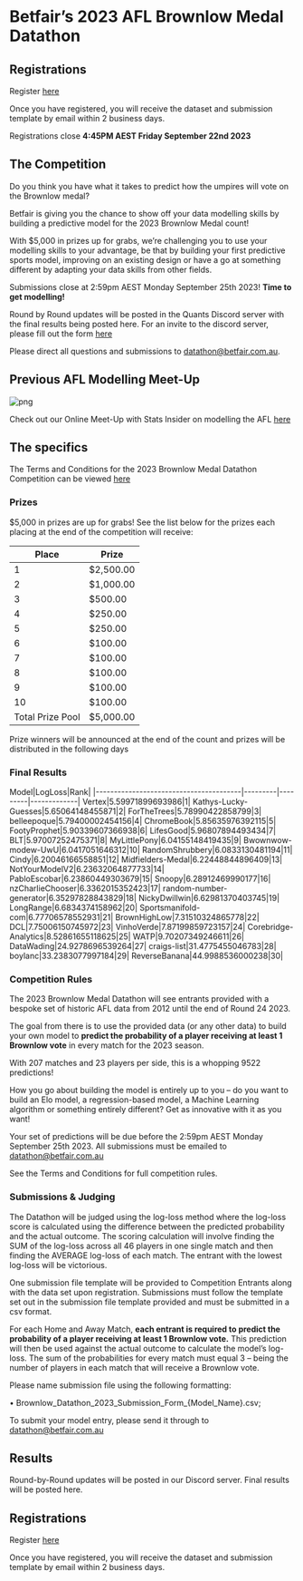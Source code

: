 # Betfair’s 2023 AFL Brownlow Medal Datathon

## Registrations

Register [here](https://forms.office.com/r/padSktAhB5)

Once you have registered, you will receive the dataset and submission template by email within 2 business days.

Registrations close **4:45PM AEST Friday September 22nd 2023**

## The Competition

Do you think you have what it takes to predict how the umpires will vote on the Brownlow medal?

Betfair is giving you the chance to show off your data modelling skills by building a predictive model for the 2023 Brownlow Medal count!

With $5,000 in prizes up for grabs, we’re challenging you to use your modelling skills to your advantage, be that by building your first predictive sports model, improving on an existing design or have a go at something different by adapting your data skills from other fields.

Submissions close at 2:59pm AEST Monday September 25th 2023!
**Time to get modelling!**

Round by Round updates will be posted in the Quants Discord server with the final results being posted here. 
For an invite to the discord server, please fill out the form [here](https://forms.office.com/r/ZG9ea1xQj1 )

Please direct all questions and submissions to [datathon@betfair.com.au](mailto:datathon@betfair.com.au).

## Previous AFL Modelling Meet-Up
![png](../img/AFL-Meet-Up.png)

Check out our Online Meet-Up with Stats Insider on modelling the AFL [here](https://www.youtube.com/watch?v=8Zq87d1AVyI&list=PLvw8KRdyfOY19ys_5lpSpcbjpy_PBoZEZ&index=21)
## The specifics

The Terms and Conditions for the 2023 Brownlow Medal Datathon Competition can be viewed [here](../assets/Brownlow_2023_TCs.pdf)

### Prizes

$5,000 in prizes are up for grabs!
See the list below for the prizes each placing at the end of the competition will receive:

| Place | Prize |
| --- | --- |
| 1 | $2,500.00 |
| 2 | $1,000.00 |
| 3 | $500.00 |
| 4 | $250.00 |
| 5 | $250.00 |
| 6 | $100.00 |
| 7 | $100.00 |
| 8 | $100.00 | 
| 9 | $100.00 | 
| 10 | $100.00 |
| Total Prize Pool | $5,000.00 | 

Prize winners will be announced at the end of the count and prizes will be distributed in the following days

### Final Results

Model|LogLoss|Rank|
|----------------------------------------|---------|---------|-------------|
Vertex|5.59971899693986|1|
Kathys-Lucky-Guesses|5.65064148455871|2|
ForTheTrees|5.78990422858799|3|
belleepoque|5.79400002454156|4|
ChromeBook|5.85635976392115|5|
FootyProphet|5.90339607366938|6|
LifesGood|5.96807894493434|7|
BLT|5.97007252475371|8|
MyLittlePony|6.04155148419435|9|
Bwownwow-modew-UwU|6.0417051646312|10|
RandomShrubbery|6.0833130481194|11|
Cindy|6.20046166558851|12|
Midfielders-Medal|6.22448844896409|13|
NotYourModelV2|6.23632064877733|14|
PabloEscobar|6.23860449303679|15|
Snoopy|6.28912469990177|16|
nzCharlieChooser|6.3362015352423|17|
random-number-generator|6.35297828843829|18|
NickyDwillwin|6.62981370403745|19|
LongRange|6.6834374158962|20|
Sportsmanifold-com|6.77706578552931|21|
BrownHighLow|7.31510324865778|22|
DCL|7.75006150745972|23|
VinhoVerde|7.87199859723157|24|
Corebridge-Analytics|8.52861655118625|25|
WATP|9.70207349246611|26|
DataWading|24.9278696539264|27|
craigs-list|31.4775455046783|28|
boylanc|33.2383077997184|29|
ReverseBanana|44.9988536000238|30|


### Competition Rules

The 2023 Brownlow Medal Datathon will see entrants provided with a bespoke set of historic AFL data from 2012 until the end of Round 24 2023.

The goal from there is to use the provided data (or any other data) to build your own model to **predict the probability of a player receiving at least 1 Brownlow vote** in every match for the 2023 season.

With 207 matches and 23 players per side, this is a whopping 9522 predictions!

How you go about building the model is entirely up to you – do you want to build an Elo model, a regression-based model, a Machine Learning algorithm or something entirely different? Get as innovative with it as you want!

Your set of predictions will be due before the 2:59pm AEST Monday September 25th 2023. All submissions must be emailed to [datathon@betfair.com.au](mailto:datathon@betfair.com.au)

See the Terms and Conditions for full competition rules. 

### Submissions & Judging

The Datathon will be judged using the log-loss method where the log-loss score is calculated using the difference between the predicted probability and the actual outcome. The scoring calculation will involve finding the SUM of the log-loss across all 46 players in one single match and then finding the AVERAGE log-loss of each match. The entrant with the lowest log-loss will be victorious.

One submission file template will be provided to Competition Entrants along with the data set upon registration. Submissions must follow the template set out in the submission file template provided and must be submitted in a csv format.

For each Home and Away Match, **each entrant is required to predict the probability of a player receiving at least 1 Brownlow vote.** This prediction will then be used against the actual outcome to calculate the model’s log-loss. The sum of the probabilities for every match must equal 3 – being the number of players in each match that will receive a Brownlow vote.

Please name submission file using the following formatting:

• Brownlow_Datathon_2023_Submission_Form_{Model_Name}.csv;

To submit your model entry, please send it through to [datathon@betfair.com.au](mailto:datathon@betfair.com.au)

## Results

Round-by-Round updates will be posted in our Discord server. Final results will be posted here.

## Registrations
 
Register [here](https://forms.office.com/r/padSktAhB5)

Once you have registered, you will receive the dataset and submission template by email within 2 business days.